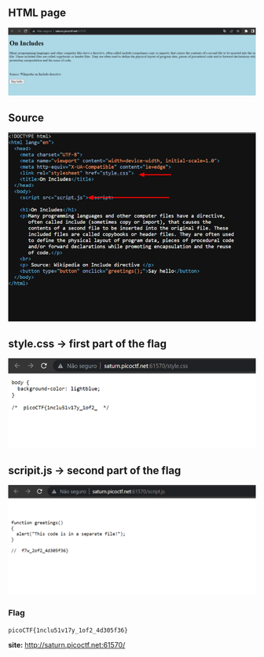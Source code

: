 ## HTML page

![on_Includes](/website_screenshoot/on_include_screenshoot/on_Includes.png)

## Source

![on_Includes_source](/website_screenshoot/on_include_screenshoot/on_Includes_source.png)

## style.css -> first part of the flag

![on_Includes](/website_screenshoot/on_include_screenshoot/on_Includes_css.png)

## scripit.js -> second part of the flag

![on_Includes_script](/website_screenshoot/on_include_screenshoot/on_Includes_script.png)

### Flag

`picoCTF{1nclu51v17y_1of2_4d305f36}`

**site:** http://saturn.picoctf.net:61570/
